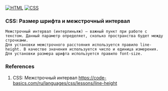 [![HTML](https://img.shields.io/badge/HTML-E46035??style=for-the-badge&logo=HTML5&logoColor=FFFFFF)](https://html.spec.whatwg.org/multipage/)
[![CSS](https://img.shields.io/badge/CSS-274DE4??style=for-the-badge&logo=CSS3&logoColor=FFFFFF)](https://www.w3.org/Style/CSS/)

### CSS: Размер шрифта и межстрочный интервал
```
Межстрочный интервал (интерлиньяж) — важный пункт при работе с текстом. Данный параметр определяет, сколько пространства будет между строчками.
Для установки межстрочного расстояния используется правило line-height. В качестве значения используется число и единица измерения.
Для установки размера шрифта используется правило font-size.
```
### References
1. CSS: Межстрочный интервал https://code-basics.com/ru/languages/css/lessons/line-height
